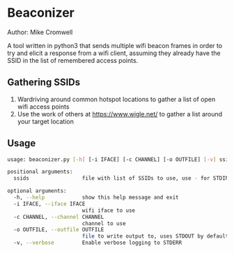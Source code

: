 # Beaconizer

Author: Mike Cromwell

A tool written in python3 that sends multiple wifi beacon frames in order to try and elicit a response from a
wifi client, assuming they already have the SSID in the list of remembered access points.

## Gathering SSIDs

1. Wardriving around common hotspot locations to gather a list of open wifi access points
2. Use the work of others at https://www.wigle.net/ to gather a list around your target location

## Usage

```sh
usage: beaconizer.py [-h] [-i IFACE] [-c CHANNEL] [-o OUTFILE] [-v] ssids

positional arguments:
  ssids                 file with list of SSIDs to use, use - for STDIN

optional arguments:
  -h, --help            show this help message and exit
  -i IFACE, --iface IFACE
                        wifi iface to use
  -c CHANNEL, --channel CHANNEL
                        channel to use
  -o OUTFILE, --outfile OUTFILE
                        file to write output to, uses STDOUT by default
  -v, --verbose         Enable verbose logging to STDERR

```
